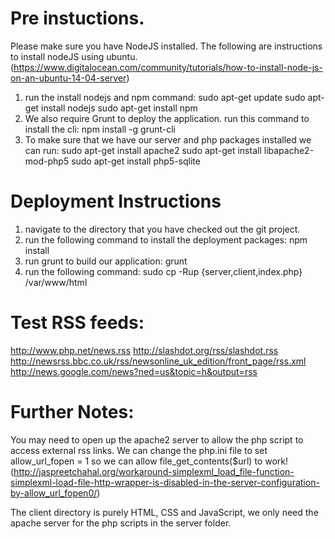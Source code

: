 # Pre instuctions.  
Please make sure you have NodeJS installed.  The following are instructions to install nodeJS using ubuntu. (https://www.digitalocean.com/community/tutorials/how-to-install-node-js-on-an-ubuntu-14-04-server)
  1. run the install nodejs and npm command:
    sudo apt-get update
    sudo apt-get install nodejs
    sudo apt-get install npm
  2. We also require Grunt to deploy the application.  run this command to install the cli:
    npm install -g grunt-cli
  3. To make sure that we have our server and php packages installed we can run:
    sudo apt-get install apache2
    sudo apt-get install libapache2-mod-php5
    sudo apt-get install php5-sqlite

# Deployment Instructions 
  1. navigate to the directory that you have checked out the git project.
  2. run the following command to install the deployment packages:
    npm install
  3. run grunt to build our application:
    grunt 
  2. run the following command:
    sudo cp -Rup {server,client,index.php} /var/www/html

# Test RSS feeds:
  http://www.php.net/news.rss
  http://slashdot.org/rss/slashdot.rss
  http://newsrss.bbc.co.uk/rss/newsonline_uk_edition/front_page/rss.xml
  http://news.google.com/news?ned=us&topic=h&output=rss

# Further Notes:
  You may need to open up the apache2 server to allow the php script to access external rss links. We can change the php.ini file to set allow_url_fopen = 1 so we can allow file_get_contents($url) to work! (http://jaspreetchahal.org/workaround-simplexml_load_file-function-simplexml-load-file-http-wrapper-is-disabled-in-the-server-configuration-by-allow_url_fopen0/)

  The client directory is purely HTML, CSS and JavaScript,  we only need the apache server for the php scripts in the server folder.
